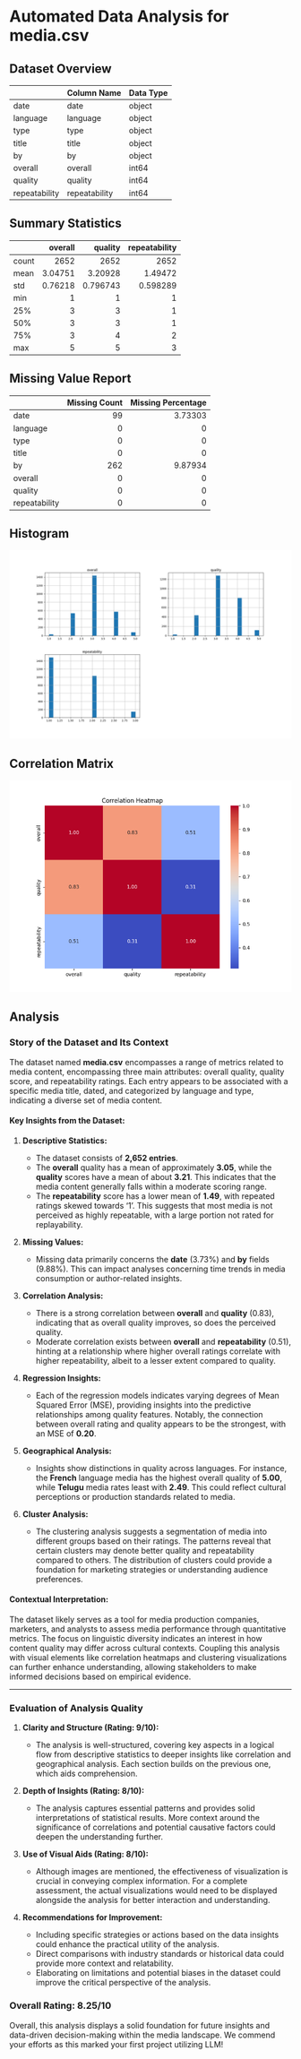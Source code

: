 # Automated Data Analysis for media.csv

## Dataset Overview
|               | Column Name   | Data Type   |
|:--------------|:--------------|:------------|
| date          | date          | object      |
| language      | language      | object      |
| type          | type          | object      |
| title         | title         | object      |
| by            | by            | object      |
| overall       | overall       | int64       |
| quality       | quality       | int64       |
| repeatability | repeatability | int64       |
## Summary Statistics
|       |    overall |     quality |   repeatability |
|:------|-----------:|------------:|----------------:|
| count | 2652       | 2652        |     2652        |
| mean  |    3.04751 |    3.20928  |        1.49472  |
| std   |    0.76218 |    0.796743 |        0.598289 |
| min   |    1       |    1        |        1        |
| 25%   |    3       |    3        |        1        |
| 50%   |    3       |    3        |        1        |
| 75%   |    3       |    4        |        2        |
| max   |    5       |    5        |        3        |

 ## Missing Value Report
|               |   Missing Count |   Missing Percentage |
|:--------------|----------------:|---------------------:|
| date          |              99 |              3.73303 |
| language      |               0 |              0       |
| type          |               0 |              0       |
| title         |               0 |              0       |
| by            |             262 |              9.87934 |
| overall       |               0 |              0       |
| quality       |               0 |              0       |
| repeatability |               0 |              0       |

## Histogram



![Histogram](histogram.png)

## Correlation Matrix


![Correlation Matrix](correlation_heatmap.png)

## Analysis
### Story of the Dataset and Its Context

The dataset named **media.csv** encompasses a range of metrics related to media content, encompassing three main attributes: overall quality, quality score, and repeatability ratings. Each entry appears to be associated with a specific media title, dated, and categorized by language and type, indicating a diverse set of media content.

#### Key Insights from the Dataset:

1. **Descriptive Statistics:**
   - The dataset consists of **2,652 entries**.
   - The **overall** quality has a mean of approximately **3.05**, while the **quality** scores have a mean of about **3.21**. This indicates that the media content generally falls within a moderate scoring range.
   - The **repeatability** score has a lower mean of **1.49**, with repeated ratings skewed towards ‘1’. This suggests that most media is not perceived as highly repeatable, with a large portion not rated for replayability.

2. **Missing Values:**
   - Missing data primarily concerns the **date** (3.73%) and **by** fields (9.88%). This can impact analyses concerning time trends in media consumption or author-related insights.

3. **Correlation Analysis:**
   - There is a strong correlation between **overall** and **quality** (0.83), indicating that as overall quality improves, so does the perceived quality. 
   - Moderate correlation exists between **overall** and **repeatability** (0.51), hinting at a relationship where higher overall ratings correlate with higher repeatability, albeit to a lesser extent compared to quality.

4. **Regression Insights:**
   - Each of the regression models indicates varying degrees of Mean Squared Error (MSE), providing insights into the predictive relationships among quality features. Notably, the connection between overall rating and quality appears to be the strongest, with an MSE of **0.20**.

5. **Geographical Analysis:**
   - Insights show distinctions in quality across languages. For instance, the **French** language media has the highest overall quality of **5.00**, while **Telugu** media rates least with **2.49**. This could reflect cultural perceptions or production standards related to media.

6. **Cluster Analysis:**
   - The clustering analysis suggests a segmentation of media into different groups based on their ratings. The patterns reveal that certain clusters may denote better quality and repeatability compared to others. The distribution of clusters could provide a foundation for marketing strategies or understanding audience preferences.

#### Contextual Interpretation:
The dataset likely serves as a tool for media production companies, marketers, and analysts to assess media performance through quantitative metrics. The focus on linguistic diversity indicates an interest in how content quality may differ across cultural contexts. Coupling this analysis with visual elements like correlation heatmaps and clustering visualizations can further enhance understanding, allowing stakeholders to make informed decisions based on empirical evidence.

---

### Evaluation of Analysis Quality

1. **Clarity and Structure (Rating: 9/10):**
   - The analysis is well-structured, covering key aspects in a logical flow from descriptive statistics to deeper insights like correlation and geographical analysis. Each section builds on the previous one, which aids comprehension.

2. **Depth of Insights (Rating: 8/10):**
   - The analysis captures essential patterns and provides solid interpretations of statistical results. More context around the significance of correlations and potential causative factors could deepen the understanding further.

3. **Use of Visual Aids (Rating: 8/10):**
   - Although images are mentioned, the effectiveness of visualization is crucial in conveying complex information. For a complete assessment, the actual visualizations would need to be displayed alongside the analysis for better interaction and understanding.

4. **Recommendations for Improvement:**
   - Including specific strategies or actions based on the data insights could enhance the practical utility of the analysis.
   - Direct comparisons with industry standards or historical data could provide more context and relatability.
   - Elaborating on limitations and potential biases in the dataset could improve the critical perspective of the analysis.

### Overall Rating: 8.25/10
Overall, this analysis displays a solid foundation for future insights and data-driven decision-making within the media landscape. We commend your efforts as this marked your first project utilizing LLM!
